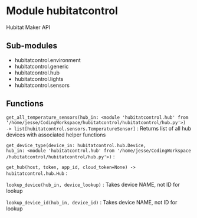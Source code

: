 # Module hubitatcontrol

Hubitat Maker API

## Sub-modules

- hubitatcontrol.environment
- hubitatcontrol.generic
- hubitatcontrol.hub
- hubitatcontrol.lights
- hubitatcontrol.sensors

## Functions

`get_all_temperature_sensors(hub_in: <module 'hubitatcontrol.hub' from '/home/jesse/CodingWorkspace/hubitatcontrol/hubitatcontrol/hub.py'>) ‑> list[hubitatcontrol.sensors.TemperatureSensor]`
:   Returns list of all hub devices with associated helper functions

`get_device_type(device_in: hubitatcontrol.hub.Device, hub_in: <module 'hubitatcontrol.hub' from '/home/jesse/CodingWorkspace/hubitatcontrol/hubitatcontrol/hub.py'>)`
:

`get_hub(host, token, app_id, cloud_token=None) ‑> hubitatcontrol.hub.Hub`
:

`lookup_device(hub_in, device_lookup)`
:   Takes device NAME, not ID for lookup

`lookup_device_id(hub_in, device_id)`
:   Takes device NAME, not ID for lookup
